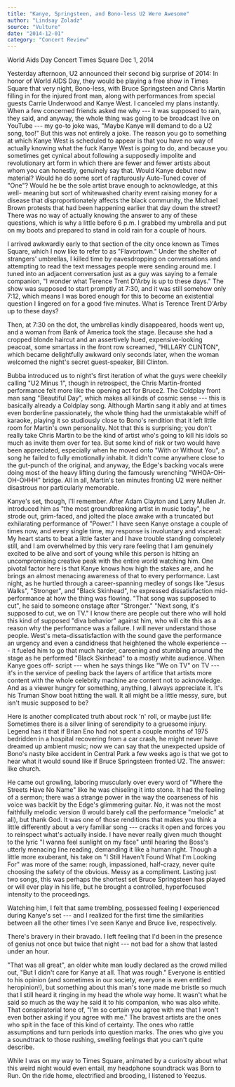 ```yaml
---
title: "Kanye, Springsteen, and Bono-less U2 Were Awesome"
author: "Lindsay Zoladz"
source: "Vulture"
date: "2014-12-01"
category: "Concert Review"
---
```


World Aids Day Concert Times Square Dec 1, 2014

Yesterday afternoon, U2 announced their second big surprise of 2014: In honor of World AIDS Day, they would be playing a free show in Times Square that very night, Bono-less, with Bruce Springsteen and Chris Martin filling in for the injured front man, along with performances from special guests Carrie Underwood and Kanye West. I canceled my plans instantly. When a few concerned friends asked me why --- it was supposed to rain, they said, and anyway, the whole thing was going to be broadcast live on YouTube --- my go-to joke was, "Maybe Kanye will demand to do a U2 song, too!" But this was not entirely a joke. The reason you go to something at which Kanye West is scheduled to appear is that you have no way of actually knowing what the fuck Kanye West is going to do, and because you sometimes get cynical about following a supposedly impolite and revolutionary art form in which there are fewer and fewer artists about whom you can honestly, genuinely say that. Would Kanye debut new material? Would he do some sort of rapturously Auto-Tuned cover of "One"? Would he be the sole artist brave enough to acknowledge, at this well- meaning but sort of whitewashed charity event raising money for a disease that disproportionately affects the black community, the Michael Brown protests that had been happening earlier that day down the street? There was no way of actually knowing the answer to any of these questions, which is why a little before 6 p.m. I grabbed my umbrella and put on my boots and prepared to stand in cold rain for a couple of hours.

I arrived awkwardly early to that section of the city once known as Times Square, which I now like to refer to as "Flavortown." Under the shelter of strangers' umbrellas, I killed time by eavesdropping on conversations and attempting to read the text messages people were sending around me. I tuned into an adjacent conversation just as a guy was saying to a female companion, "I wonder what Terence Trent D'Arby is up to these days." The show was supposed to start promptly at 7:30, and it was still somehow only 7:12, which means I was bored enough for this to become an existential question I lingered on for a good five minutes. What is Terence Trent D'Arby up to these days?

Then, at 7:30 on the dot, the umbrellas kindly disappeared, hoods went up, and a woman from Bank of America took the stage. Because she had a cropped blonde haircut and an assertively hued, expensive-looking peacoat, some smartass in the front row screamed, "HILLARY CLINTON", which became delightfully awkward only seconds later, when the woman welcomed the night's secret guest-speaker, Bill Clinton.

Bubba introduced us to night's first iteration of what the guys were cheekily calling "U2 Minus 1", though in retrospect, the Chris Martin-fronted performance felt more like the opening act for Bruce2. The Coldplay front man sang "Beautiful Day", which makes all kinds of cosmic sense --- this is basically already a Coldplay song. Although Martin sang it ably and at times even borderline passionately, the whole thing had the unmistakable whiff of karaoke, playing it so studiously close to Bono's rendition that it left little room for Martin's own personality. Not that this is surprising; you don't really take Chris Martin to be the kind of artist who's going to kill his idols so much as invite them over for tea. But some kind of risk or two would have been appreciated, especially when he moved onto "With or Without You", a song he failed to fully emotionally inhabit. It didn't come anywhere close to the gut-punch of the original, and anyway, the Edge's backing vocals were doing most of the heavy lifting during the famously wrenching "WHOA-OH- OH-OHHH" bridge. All in all, Martin's ten minutes fronting U2 were neither disastrous nor particularly memorable.

Kanye's set, though, I'll remember. After Adam Clayton and Larry Mullen Jr. introduced him as "the most groundbreaking artist in music today", he strode out, grim-faced, and jolted the place awake with a truncated but exhilarating performance of "Power." I have seen Kanye onstage a couple of times now, and every single time, my response is involuntary and visceral: My heart starts to beat a little faster and I have trouble standing completely still, and I am overwhelmed by this very rare feeling that I am genuinely excited to be alive and sort of young while this person is hitting an uncompromising creative peak with the entire world watching him. One pivotal factor here is that Kanye knows how high the stakes are, and he brings an almost menacing awareness of that to every performance. Last night, as he hurtled through a career-spanning medley of songs like "Jesus Walks", "Stronger", and "Black Skinhead", he expressed dissatisfaction mid-performance at how the thing was flowing. "That song was supposed to cut", he said to someone onstage after "Stronger." "Next song, it's supposed to cut, we on TV." I know there are people out there who will hold this kind of supposed "diva behavior" against him, who will cite this as a reason why the performance was a failure. I will never understand those people. West's meta-dissatisfaction with the sound gave the performance an urgency and even a candidness that heightened the whole experience --- it fueled him to go that much harder, careening and stumbling around the stage as he performed "Black Skinhead" to a mostly white audience. When Kanye goes off- script --- when he says things like "We on TV" on TV --- it's in the service of peeling back the layers of artifice that artists more content with the whole celebrity machine are content not to acknowledge. And as a viewer hungry for something, anything, I always appreciate it. It's his Truman Show boat hitting the wall. It all might be a little messy, sure, but isn't music supposed to be?

Here is another complicated truth about rock 'n' roll, or maybe just life: Sometimes there is a silver lining of serendipity to a gruesome injury. Legend has it that if Brian Eno had not spent a couple months of 1975 bedridden in a hospital recovering from a car crash, he might never have dreamed up ambient music; now we can say that the unexpected upside of Bono's nasty bike accident in Central Park a few weeks ago is that we got to hear what it would sound like if Bruce Springsteen fronted U2. The answer: like church.

He came out growling, laboring muscularly over every word of "Where the Streets Have No Name" like he was chiseling it into stone. It had the feeling of a sermon; there was a strange power in the way the coarseness of his voice was backlit by the Edge's glimmering guitar. No, it was not the most faithfully melodic version (I would barely call the performance "melodic" at all), but thank God. It was one of those renditions that makes you think a little differently about a very familiar song --- cracks it open and forces you to reinspect what's actually inside. I have never really given much thought to the lyric "I wanna feel sunlight on my face" until hearing the Boss's utterly menacing line reading, demanding it like a human right. Though a little more exuberant, his take on "I Still Haven't Found What I'm Looking For" was more of the same: rough, impassioned, half-crazy, never quite choosing the safety of the obvious. Messy as a compliment. Lasting just two songs, this was perhaps the shortest set Bruce Springsteen has played or will ever play in his life, but he brought a controlled, hyperfocused intensity to the proceedings.

Watching him, I felt that same trembling, possessed feeling I experienced during Kanye's set --- and I realized for the first time the similarities between all the other times I've seen Kanye and Bruce live, respectively.

There's bravery in their bravado. I left feeling that I'd been in the presence of genius not once but twice that night --- not bad for a show that lasted under an hour.

"That was all great", an older white man loudly declared as the crowd milled out, "But I didn't care for Kanye at all. That was rough." Everyone is entitled to his opinion (and sometimes in our society, everyone is even entitled heropinion!), but something about this man's tone made me bristle so much that I still heard it ringing in my head the whole way home. It wasn't what he said so much as the way he said it to his companion, who was also white. That conspiratorial tone of, "I'm so certain you agree with me that I won't even bother asking if you agree with me." The bravest artists are the ones who spit in the face of this kind of certainty. The ones who rattle assumptions and turn periods into question marks. The ones who give you a soundtrack to those rushing, swelling feelings that you can't quite describe.

While I was on my way to Times Square, animated by a curiosity about what this weird night would even entail, my headphone soundtrack was Born to Run. On the ride home, electrified and brooding, I listened to Yeezus.